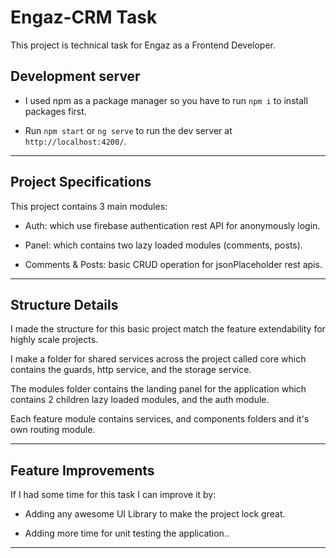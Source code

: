 # Engaz-CRM Task

This project is technical task for Engaz as a Frontend Developer.

## Development server

- I used npm as a package manager so you have to run `npm i` to install packages first.

- Run `npm start` or `ng serve` to run the dev server at `http://localhost:4200/`.

---

## Project Specifications

This project contains 3 main modules:

- Auth: which use firebase authentication rest API for anonymously login.

- Panel: which contains two lazy loaded modules (comments, posts).

- Comments & Posts: basic CRUD operation for jsonPlaceholder rest apis.

---

## Structure Details

I made the structure for this basic project match the feature extendability for highly scale projects.

I make a folder for shared services across the project called core which contains the guards, http service, and the storage service.

The modules folder contains the landing panel for the application which contains 2 children lazy loaded modules, and the auth module.

Each feature module contains services, and components folders and it's own routing module.

---

## Feature Improvements

If I had some time for this task I can improve it by:

- Adding any awesome UI Library to make the project lock great.

- Adding more time for unit testing the application..

---
